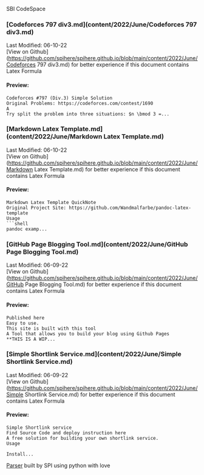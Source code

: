 SBI CodeSpace
### [Codeforces 797 div3.md](content/2022/June/Codeforces 797 div3.md) 
Last Modified: 06-10-22<br>[View on Github](https://github.com/spihere/spihere.github.io/blob/main/content/2022/June/Codeforces 797 div3.md) for better experience if this document contains Latex Formula
#### Preview: 

```
Codeforces #797 (Div.3) Simple Solution
Original Problems: https://codeforces.com/contest/1690
A
Try split the problem into three situations: $n \bmod 3 =...
```
### [Markdown Latex Template.md](content/2022/June/Markdown Latex Template.md) 
Last Modified: 06-10-22<br>[View on Github](https://github.com/spihere/spihere.github.io/blob/main/content/2022/June/Markdown Latex Template.md) for better experience if this document contains Latex Formula
#### Preview: 

```
Markdown Latex Template QuickNote
Original Project Site: https://github.com/Wandmalfarbe/pandoc-latex-template
Usage
```shell
pandoc examp...
```
### [GitHub Page Blogging Tool.md](content/2022/June/GitHub Page Blogging Tool.md) 
Last Modified: 06-09-22<br>[View on Github](https://github.com/spihere/spihere.github.io/blob/main/content/2022/June/GitHub Page Blogging Tool.md) for better experience if this document contains Latex Formula
#### Preview: 

```
Published here
Easy to use.
This site is built with this tool
A Tool that allows you to build your blog using Github Pages
**THIS IS A WIP...
```
### [Simple Shortlink Service.md](content/2022/June/Simple Shortlink Service.md) 
Last Modified: 06-09-22<br>[View on Github](https://github.com/spihere/spihere.github.io/blob/main/content/2022/June/Simple Shortlink Service.md) for better experience if this document contains Latex Formula
#### Preview: 

```
Simple Shortlink service
Find Source Code and deploy instruction here
A free solution for building your own shortlink service.
Usage

Install...
```

[Parser](https://github.com/sbihere/) built by SPI using python with love


